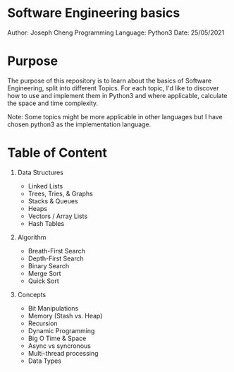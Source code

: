 # Software Engineering basics

Author: Joseph Cheng
Programming Language: Python3
Date: 25/05/2021

# Purpose

The purpose of this repository is to learn about the basics of Software Engineering, split into different Topics. For each topic, I'd like to discover how to use and implement them in Python3 and where applicable, calculate the space and time complexity.

Note: Some topics might be more applicable in other languages but I have chosen python3 as the implementation language.

# Table of Content

1. Data Structures

   - Linked Lists
   - Trees, Tries, & Graphs
   - Stacks & Queues
   - Heaps
   - Vectors / Array Lists
   - Hash Tables

2. Algorithm

   - Breath-First Search
   - Depth-First Search
   - Binary Search
   - Merge Sort
   - Quick Sort

3. Concepts
   - Bit Manipulations
   - Memory (Stash vs. Heap)
   - Recursion
   - Dynamic Programming
   - Big O Time & Space
   - Async vs syncronous
   - Multi-thread processing
   - Data Types

